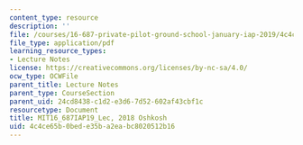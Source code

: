 ```yaml
---
content_type: resource
description: ''
file: /courses/16-687-private-pilot-ground-school-january-iap-2019/4c4ce65b0bede35ba2eabc8020512b16_MIT16_687IAP19_LecOshkosh.pdf
file_type: application/pdf
learning_resource_types:
- Lecture Notes
license: https://creativecommons.org/licenses/by-nc-sa/4.0/
ocw_type: OCWFile
parent_title: Lecture Notes
parent_type: CourseSection
parent_uid: 24cd8438-c1d2-e3d6-7d52-602af43cbf1c
resourcetype: Document
title: MIT16_687IAP19_Lec, 2018 Oshkosh
uid: 4c4ce65b-0bed-e35b-a2ea-bc8020512b16
---
```

